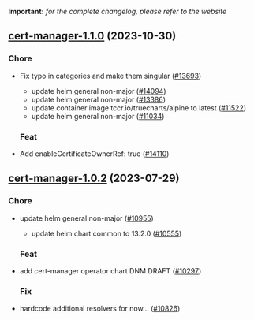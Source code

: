 **Important:**
*for the complete changelog, please refer to the website*




## [cert-manager-1.1.0](https://github.com/truecharts/charts/compare/cert-manager-1.0.2...cert-manager-1.1.0) (2023-10-30)

### Chore

- Fix typo in categories and make them singular ([#13693](https://github.com/truecharts/charts/issues/13693))
  - update helm general non-major ([#14094](https://github.com/truecharts/charts/issues/14094))
  - update helm general non-major ([#13386](https://github.com/truecharts/charts/issues/13386))
  - update container image tccr.io/truecharts/alpine to latest ([#11522](https://github.com/truecharts/charts/issues/11522))
  - update helm general non-major ([#11034](https://github.com/truecharts/charts/issues/11034))
  
  ### Feat

- Add enableCertificateOwnerRef: true ([#14110](https://github.com/truecharts/charts/issues/14110))
  
  





## [cert-manager-1.0.2](https://github.com/truecharts/charts/compare/cert-manager-1.0.37...cert-manager-1.0.2) (2023-07-29)

### Chore

- update helm general non-major ([#10955](https://github.com/truecharts/charts/issues/10955))
  - update helm chart common to 13.2.0 ([#10555](https://github.com/truecharts/charts/issues/10555))
  
  ### Feat

- add cert-manager operator chart DNM DRAFT ([#10297](https://github.com/truecharts/charts/issues/10297))
  
  ### Fix

- hardcode additional resolvers for now... ([#10826](https://github.com/truecharts/charts/issues/10826))
  
  